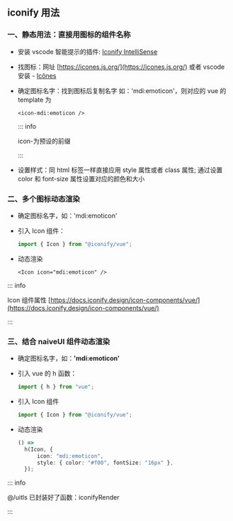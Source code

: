 ## iconify 用法

### 一、静态用法：直接用图标的组件名称

- 安装 vscode 智能提示的插件: [Iconify IntelliSense](https://marketplace.visualstudio.com/items?itemName=antfu.iconify)

- 找图标：网址 [https://icones.js.org/](https://icones.js.org/) 或者 vscode 安装 - [Icônes](https://marketplace.visualstudio.com/items?itemName=afzalsayed96.icones)

- 确定图标名字：找到图标后复制名字 如：'mdi:emoticon'，则对应的 vue 的 template 为

  ```vue
  <icon-mdi:emoticon />
  ```

  ::: info

  icon-为预设的前缀

  :::

- 设置样式：同 html 标签一样直接应用 style 属性或者 class 属性; 通过设置 color 和 font-size 属性设置对应的颜色和大小

### 二、多个图标动态渲染

- 确定图标名字，如：'mdi:emoticon'

- 引入 Icon 组件：

  ```typescript
  import { Icon } from "@iconify/vue";
  ```

- 动态渲染

  ```vue
  <Icon icon="mdi:emoticon" />
  ```

::: info

Icon 组件属性 [https://docs.iconify.design/icon-components/vue/](https://docs.iconify.design/icon-components/vue/)

:::

### 三、结合 naiveUI 组件动态渲染

- 确定图标名字，如：**'mdi:emoticon'**

- 引入 vue 的 h 函数：

  ```typescript
  import { h } from "vue";
  ```

- 引入 Icon 组件

  ```typescript
  import { Icon } from "@iconify/vue";
  ```

- 动态渲染

  ```typescript
  () =>
  	h(Icon, {
  		icon: "mdi:emoticon",
  		style: { color: "#f00", fontSize: "16px" },
  	});
  ```

::: info

@/uitls 已封装好了函数：iconifyRender

:::
